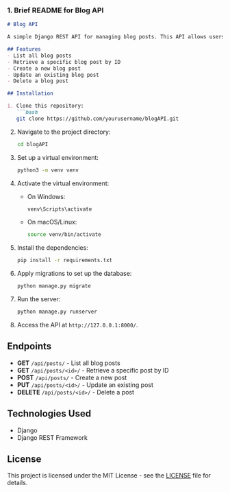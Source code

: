 ### **1. Brief README for Blog API**

```markdown
# Blog API

A simple Django REST API for managing blog posts. This API allows users to perform CRUD operations on blog posts, including creating, reading, updating, and deleting posts. It returns the data in JSON format.

## Features
- List all blog posts
- Retrieve a specific blog post by ID
- Create a new blog post
- Update an existing blog post
- Delete a blog post

## Installation

1. Clone this repository:
   ```bash
   git clone https://github.com/yourusername/blogAPI.git
   ```

2. Navigate to the project directory:
   ```bash
   cd blogAPI
   ```

3. Set up a virtual environment:
   ```bash
   python3 -m venv venv
   ```

4. Activate the virtual environment:
   - On Windows:
     ```bash
     venv\Scripts\activate
     ```
   - On macOS/Linux:
     ```bash
     source venv/bin/activate
     ```

5. Install the dependencies:
   ```bash
   pip install -r requirements.txt
   ```

6. Apply migrations to set up the database:
   ```bash
   python manage.py migrate
   ```

7. Run the server:
   ```bash
   python manage.py runserver
   ```

8. Access the API at `http://127.0.0.1:8000/`.

## Endpoints

- **GET** `/api/posts/` - List all blog posts
- **GET** `/api/posts/<id>/` - Retrieve a specific post by ID
- **POST** `/api/posts/` - Create a new post
- **PUT** `/api/posts/<id>/` - Update an existing post
- **DELETE** `/api/posts/<id>/` - Delete a post

## Technologies Used
- Django
- Django REST Framework

## License
This project is licensed under the MIT License - see the [LICENSE](LICENSE) file for details.
```